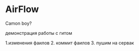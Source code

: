 # AirFlow
Camon boy? 

демонстрация работы с гитом

1.изменения фаилов
2. коммит фаилов
3. пушим на сервак
